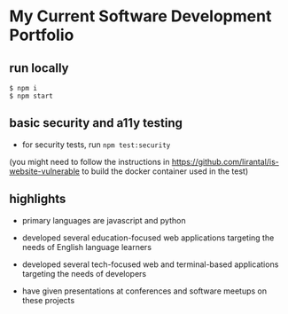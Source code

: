 # My Current Software Development Portfolio

## run locally

```
$ npm i
$ npm start
```

## basic security and a11y testing

- for security tests, run `npm test:security`

(you might need to follow the instructions in https://github.com/lirantal/is-website-vulnerable to build the docker container used in the test)

## highlights

* primary languages are javascript and python

* developed several education-focused web applications targeting
the needs of English language learners

* developed several tech-focused web and terminal-based applications targeting
the needs of developers

* have given presentations at conferences and software meetups
on these projects

